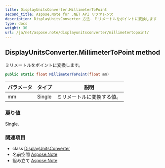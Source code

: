 ```yaml
---
title: DisplayUnitsConverter.MillimeterToPoint
second_title: Aspose.Note for .NET API リファレンス
description: DisplayUnitsConverter 方法. ミリメートルをポイントに変換します
type: docs
weight: 30
url: /ja/net/aspose.note/displayunitsconverter/millimetertopoint/
---
```

## DisplayUnitsConverter.MillimeterToPoint method

ミリメートルをポイントに変換します。

```csharp
public static float MillimeterToPoint(float mm)
```

| パラメータ | タイプ | 説明 |
| --- | --- | --- |
| mm | Single | ミリメートルに変換する値。 |

### 戻り値

Single.

### 関連項目

* class [DisplayUnitsConverter](../)
* 名前空間 [Aspose.Note](../../displayunitsconverter/)
* 組み立て [Aspose.Note](../../../)



